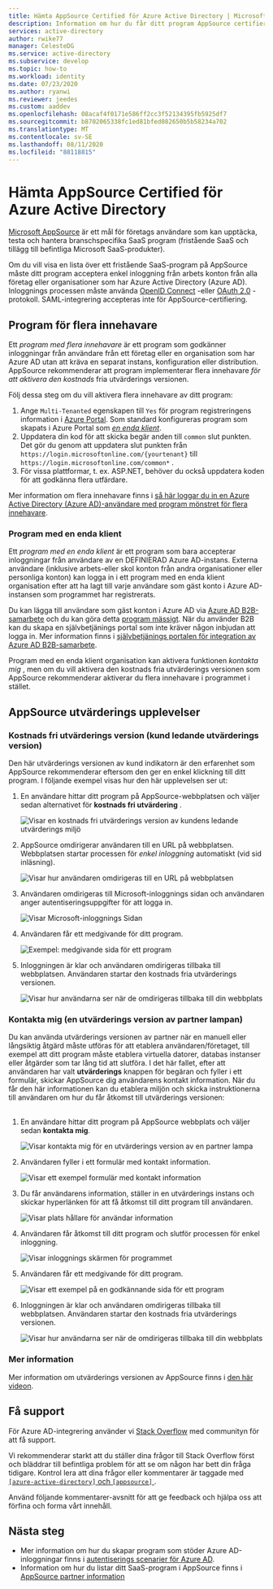 ```yaml
---
title: Hämta AppSource Certified för Azure Active Directory | Microsoft Docs
description: Information om hur du får ditt program AppSource certifierat för Azure Active Directory.
services: active-directory
author: rwike77
manager: CelesteDG
ms.service: active-directory
ms.subservice: develop
ms.topic: how-to
ms.workload: identity
ms.date: 07/23/2020
ms.author: ryanwi
ms.reviewer: jeedes
ms.custom: aaddev
ms.openlocfilehash: 08acaf4f0171e586ff2cc3f52134395fb5925df7
ms.sourcegitcommit: b8702065338fc1ed81bfed082650b5b58234a702
ms.translationtype: MT
ms.contentlocale: sv-SE
ms.lasthandoff: 08/11/2020
ms.locfileid: "88118815"
---
```

# <a name="get-appsource-certified-for-azure-active-directory"></a>Hämta AppSource Certified för Azure Active Directory

[Microsoft AppSource](https://appsource.microsoft.com/) är ett mål för företags användare som kan upptäcka, testa och hantera branschspecifika SaaS program (fristående SaaS och tillägg till befintliga Microsoft SaaS-produkter).

Om du vill visa en lista över ett fristående SaaS-program på AppSource måste ditt program acceptera enkel inloggning från arbets konton från alla företag eller organisationer som har Azure Active Directory (Azure AD). Inloggnings processen måste använda [OpenID Connect](v2-protocols-oidc.md) -eller [OAuth 2,0](v2-oauth2-auth-code-flow.md) -protokoll. SAML-integrering accepteras inte för AppSource-certifiering.

## <a name="multi-tenant-applications"></a>Program för flera innehavare

Ett *program med flera innehavare* är ett program som godkänner inloggningar från användare från ett företag eller en organisation som har Azure AD utan att kräva en separat instans, konfiguration eller distribution. AppSource rekommenderar att program implementerar flera innehavare *för att aktivera den kostnads* fria utvärderings versionen.

Följ dessa steg om du vill aktivera flera innehavare av ditt program:
1. Ange `Multi-Tenanted` egenskapen till `Yes` för program registreringens information i [Azure Portal](https://portal.azure.com/#blade/Microsoft_AAD_IAM/ActiveDirectoryMenuBlade/RegisteredApps). Som standard konfigureras program som skapats i Azure Portal som *[en enda klient](#single-tenant-applications)*.
1. Uppdatera din kod för att skicka begär anden till `common` slut punkten. Det gör du genom att uppdatera slut punkten från `https://login.microsoftonline.com/{yourtenant}` till `https://login.microsoftonline.com/common*` .
1. För vissa plattformar, t. ex. ASP.NET, behöver du också uppdatera koden för att godkänna flera utfärdare.

Mer information om flera innehavare finns i [så här loggar du in en Azure Active Directory (Azure AD)-användare med program mönstret för flera innehavare](howto-convert-app-to-be-multi-tenant.md).

### <a name="single-tenant-applications"></a>Program med en enda klient

Ett *program med en enda klient* är ett program som bara accepterar inloggningar från användare av en DEFINIERAD Azure AD-instans. Externa användare (inklusive arbets-eller skol konton från andra organisationer eller personliga konton) kan logga in i ett program med en enda klient organisation efter att ha lagt till varje användare som gäst konto i Azure AD-instansen som programmet har registrerats. 

Du kan lägga till användare som gäst konton i Azure AD via [Azure AD B2B-samarbete](../external-identities/what-is-b2b.md) och du kan göra detta [program mässigt](../../active-directory-b2c/code-samples.md). När du använder B2B kan du skapa en självbetjänings portal som inte kräver någon inbjudan att logga in. Mer information finns i [självbetjänings portalen för integration av Azure AD B2B-samarbete](../external-identities/self-service-portal.md).

Program med en enda klient organisation kan aktivera funktionen *kontakta mig* , men om du vill aktivera den kostnads fria utvärderings versionen som AppSource rekommenderar aktiverar du flera innehavare i programmet i stället.

## <a name="appsource-trial-experiences"></a>AppSource utvärderings upplevelser

### <a name="free-trial-customer-led-trial-experience"></a>Kostnads fri utvärderings version (kund ledande utvärderings version)

Den här utvärderings versionen av kund indikatorn är den erfarenhet som AppSource rekommenderar eftersom den ger en enkel klickning till ditt program. I följande exempel visas hur den här upplevelsen ser ut:

1.  En användare hittar ditt program på AppSource-webbplatsen och väljer sedan alternativet för **kostnads fri utvärdering** .

    ![Visar en kostnads fri utvärderings version av kundens ledande utvärderings miljö](./media/active-directory-devhowto-appsource-certified/customer-led-trial-step1.png)

2.  AppSource omdirigerar användaren till en URL på webbplatsen. Webbplatsen startar processen för *enkel inloggning* automatiskt (vid sid inläsning).

    ![Visar hur användaren omdirigeras till en URL på webbplatsen](./media/active-directory-devhowto-appsource-certified/customer-led-trial-step2.png)

3.  Användaren omdirigeras till Microsoft-inloggnings sidan och användaren anger autentiseringsuppgifter för att logga in.

    ![Visar Microsoft-inloggnings Sidan](./media/active-directory-devhowto-appsource-certified/customer-led-trial-step3.png)

4. Användaren får ett medgivande för ditt program.

    ![Exempel: medgivande sida för ett program](./media/active-directory-devhowto-appsource-certified/customer-led-trial-step4.png)

5.  Inloggningen är klar och användaren omdirigeras tillbaka till webbplatsen.  Användaren startar den kostnads fria utvärderings versionen.

    ![Visar hur användarna ser när de omdirigeras tillbaka till din webbplats](./media/active-directory-devhowto-appsource-certified/customer-led-trial-step5.png)

### <a name="contact-me-partner-led-trial-experience"></a>Kontakta mig (en utvärderings version av partner lampan)

Du kan använda utvärderings versionen av partner när en manuell eller långsiktig åtgärd måste utföras för att etablera användaren/företaget, till exempel att ditt program måste etablera virtuella datorer, databas instanser eller åtgärder som tar lång tid att slutföra. I det här fallet, efter att användaren har valt **utvärderings** knappen för begäran och fyller i ett formulär, skickar AppSource dig användarens kontakt information. När du får den här informationen kan du etablera miljön och skicka instruktionerna till användaren om hur du får åtkomst till utvärderings versionen:<br/><br/>

1. En användare hittar ditt program på AppSource webbplats och väljer sedan **kontakta mig**.

    ![Visar kontakta mig för en utvärderings version av en partner lampa](./media/active-directory-devhowto-appsource-certified/partner-led-trial-step1.png)

2. Användaren fyller i ett formulär med kontakt information.

    ![Visar ett exempel formulär med kontakt information](./media/active-directory-devhowto-appsource-certified/partner-led-trial-step2.png)

3. Du får användarens information, ställer in en utvärderings instans och skickar hyperlänken för att få åtkomst till ditt program till användaren.

    ![Visar plats hållare för användar information](./media/active-directory-devhowto-appsource-certified/usercontact.png)

4. Användaren får åtkomst till ditt program och slutför processen för enkel inloggning.

    ![Visar inloggnings skärmen för programmet](./media/active-directory-devhowto-appsource-certified/partner-led-trial-step3.png)

5. Användaren får ett medgivande för ditt program.

    ![Visar ett exempel på en godkännande sida för ett program](./media/active-directory-devhowto-appsource-certified/partner-led-trial-step4.png)

6. Inloggningen är klar och användaren omdirigeras tillbaka till webbplatsen. Användaren startar den kostnads fria utvärderings versionen.

    ![Visar hur användarna ser när de omdirigeras tillbaka till din webbplats](./media/active-directory-devhowto-appsource-certified/customer-led-trial-step5.png)

### <a name="more-information"></a>Mer information

Mer information om utvärderings versionen av AppSource finns i [den här videon](https://aka.ms/trialexperienceforwebapps). 

## <a name="get-support"></a>Få support

För Azure AD-integrering använder vi [Stack Overflow](https://stackoverflow.com/questions/tagged/azure-active-directory+appsource) med communityn för att få support.

Vi rekommenderar starkt att du ställer dina frågor till Stack Overflow först och bläddrar till befintliga problem för att se om någon har bett din fråga tidigare. Kontrol lera att dina frågor eller kommentarer är taggade med [ `[azure-active-directory]` och `[appsource]` ](https://stackoverflow.com/questions/tagged/azure-active-directory+appsource).

Använd följande kommentarer-avsnitt för att ge feedback och hjälpa oss att förfina och forma vårt innehåll.

## <a name="next-steps"></a>Nästa steg

- Mer information om hur du skapar program som stöder Azure AD-inloggningar finns i [autentiserings scenarier för Azure AD](authentication-flows-app-scenarios.md).
- Information om hur du listar ditt SaaS-program i AppSource finns i [AppSource partner information](https://appsource.microsoft.com/partners)